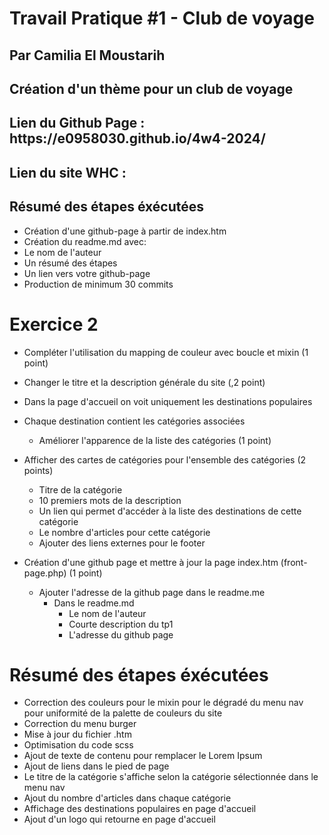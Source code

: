 # Travail Pratique #1 - Club de voyage
## Par Camilia El Moustarih
## Création d'un thème pour un club de voyage

<h2>Lien du Github Page : https://e0958030.github.io/4w4-2024/</h2>

<h2>Lien du site WHC :  </h2>


## Résumé des étapes éxécutées

- Création d'une github-page à partir de index.htm
- Création du readme.md avec:
 - Le nom de l'auteur
 - Un résumé des étapes
 - Un lien vers votre github-page
- Production de minimum 30 commits


# Exercice 2
- Compléter l'utilisation du mapping de couleur avec boucle et mixin (1 point)
- Changer le titre et la description générale du site (,2 point)
- Dans la page d'accueil on voit uniquement les destinations populaires
- Chaque destination contient les catégories associées
    - Améliorer l'apparence de la liste des catégories (1 point)

- Afficher des cartes de catégories pour l'ensemble des catégories (2 points)
    - Titre de la catégorie
    - 10 premiers mots de la description
    - Un lien qui permet d'accéder à la liste des destinations de cette catégorie
    - Le nombre d'articles pour cette catégorie
    - Ajouter des liens externes pour le footer

- Création d'une github page et mettre à jour la page index.htm (front-page.php) (1 point)
    - Ajouter l'adresse de la github page dans le readme.me
        - Dans le readme.md
            - Le nom de l'auteur
            - Courte description du tp1
            - L'adresse du github page


# Résumé des étapes éxécutées
- Correction des couleurs pour le mixin pour le dégradé du menu nav pour uniformité de la palette de couleurs du site
- Correction du menu burger
- Mise à jour du fichier .htm
- Optimisation du code scss
- Ajout de texte de contenu pour remplacer le Lorem Ipsum
- Ajout de liens dans le pied de page
- Le titre de la catégorie s'affiche selon la catégorie sélectionnée dans le menu nav
- Ajout du nombre d'articles dans chaque catégorie
- Affichage des destinations populaires en page d'accueil 
- Ajout d'un logo qui retourne en page d'accueil








